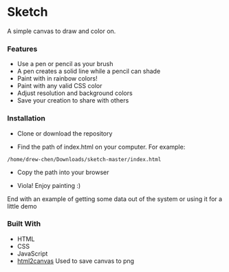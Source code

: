 # Sketch

A simple canvas to draw and color on.

### Features

* Use a pen or pencil as your brush
* A pen creates a solid line while a pencil can shade
* Paint with in rainbow colors!
* Paint with any valid CSS color
* Adjust resolution and background colors
* Save your creation to share with others

### Installation

* Clone or download the repository

* Find the path of index.html on your computer. For example:
```
/home/drew-chen/Downloads/sketch-master/index.html
```
* Copy the path into your browser

* Viola! Enjoy painting :)


End with an example of getting some data out of the system or using it for a little demo

### Built With

* HTML
* CSS
* JavaScript
* [html2canvas](https://github.com/niklasvh/html2canvas) Used to save canvas to png
